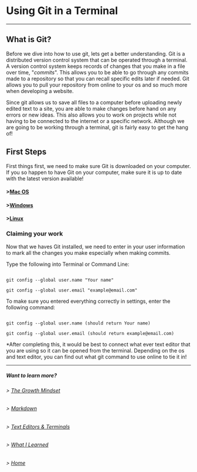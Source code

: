 # Using Git in a Terminal

----

## What is Git?

Before we dive into how to use git, lets get a better understanding. Git is a distributed version control system that can be operated through a terminal. A version control system keeps records of changes that you make in a file over time, "_commits_". This allows you to be able to go through any commits made to a repository so that you can recall specific edits later if needed. Git allows you to pull your repository from online to your os and so much more when developing a website.

Since git allows us to save all files to a computer before uploading newly edited text to a site, you are able to make changes before hand on any errors or new ideas. This also allows you to work on projects while not having to be connected to the internet or a specific network. Although we are going to be working through a terminal, git is fairly easy to get the hang of!

## First Steps


First things first, we need to make sure Git is downloaded on your computer. If you so happen to have Git on your computer, make sure it is up to date with the latest version available!

#### >[Mac OS](http://git-scm.com/download/mac)

#### >[Windows](http://git-scm.com/download/win)

#### >[Linux](http://git-scm.com/download/linux)

### Claiming your work

Now that we haves Git installed, we need to enter in your user information to mark all the changes you make especially when making commits. 

Type the following into Terminal or Command Line:

```

git config --global user.name "Your name"

git config --global user.email "example@email.com"

```

To make sure you entered everything correctly in settings, enter the following command:

```

git config --global user.name (should return Your name)

git config --global user.email (should return example@email.com)

```

*After completing this, it would be best to connect what ever text editor that you are using so it can be opened from the terminal. Depending on the os and text editor, you can find out what git command to use online to tie it in! 



----

##### Want to learn more?
###### > [_The Growth Mindset_](https://austinnich.github.io/reading-notes)
###### > [_Markdown_](https://austinnich.github.io/reading-notes/markdown)
###### > [_Text Editors & Terminals_](https://austinnich.github.io/reading-notes/texteditors-terminals)
###### > [_What I Learned_](https://austinnich.github.io/reading-notes/whatilearned)

###### > [_Home_](https://austinnich.github.io/reading-notes/home)